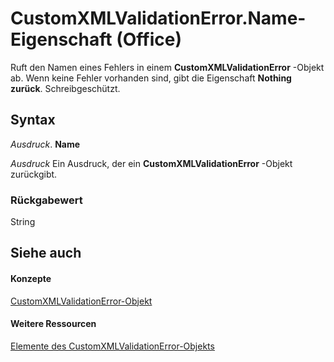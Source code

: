 
# CustomXMLValidationError.Name-Eigenschaft (Office)

Ruft den Namen eines Fehlers in einem  **CustomXMLValidationError** -Objekt ab. Wenn keine Fehler vorhanden sind, gibt die Eigenschaft **Nothing zurück**. Schreibgeschützt.


## Syntax

 _Ausdruck_. **Name**

 _Ausdruck_ Ein Ausdruck, der ein **CustomXMLValidationError** -Objekt zurückgibt.


### Rückgabewert

String


## Siehe auch


#### Konzepte


[CustomXMLValidationError-Objekt](7f7ced9a-0878-9287-fe66-a7f0ffdc45b6.md)
#### Weitere Ressourcen


[Elemente des CustomXMLValidationError-Objekts](http://msdn.microsoft.com/library/b84777a9-ffea-f6e2-022e-aaeabfac49e0%28Office.15%29.aspx)